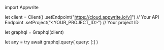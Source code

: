 import Appwrite

let client = Client()
    .setEndpoint("https://cloud.appwrite.io/v1") // Your API Endpoint
    .setProject("<YOUR_PROJECT_ID>") // Your project ID

let graphql = Graphql(client)

let any = try await graphql.query(
    query: [:]
)

